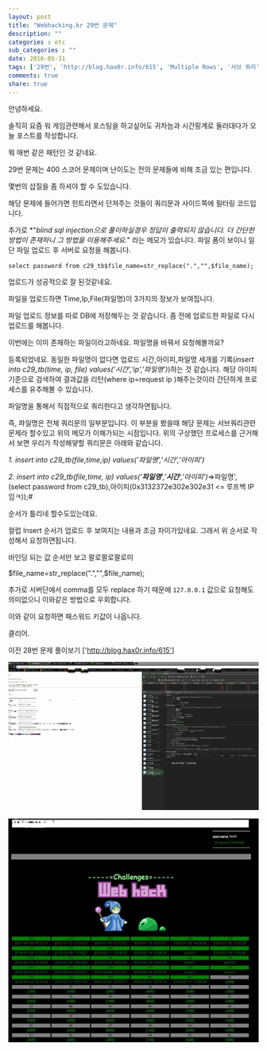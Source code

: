 ```yaml
---
layout: post
title: "Webhacking.kr 29번 문제"
description: ""
categories : etc
sub_categories : ""
date: 2016-05-31
tags: ['29번', 'http://blog.hax0r.info/615', 'Multiple Rows', '서브 쿼리', '정답', '풀이']
comments: true
share: true
---
```


안녕하세요.

솔직히 요즘 워 게임관련해서 포스팅을 하고싶어도 귀차늠과 시간핑계로 둘러대다가 오늘 포스트를 작성합니다.

뭐 매번 같은 패턴인 것 같네요.

  

29번 문제는 400 스코어 문제이며 난이도는 전의 문제들에 비해 조금 있는 편입니다.

몇번의 삽질을 좀 하셔야 할 수 도있습니다.

  

해당 문제에 들어가면 힌트라면서 던져주는 것들이 쿼리문과 사이드쪽에 필터링 코드입니다.

추가로 *"_blind sql injection으로 풀이하실경우 정답이 출력되지 않습니다. 더 간단한 방법이 존재하니 그 방법을
이용해주세요._" 라는 메모가 있습니다. 파일 폼이 보이니 일단 파일 업로드 후 서버로 요청을 해봅니다.

  

    select password from c29_tb$file_name=str_replace(".","",$file_name);

  

업로드가 성공적으로 잘 된것같네요.

파일을 업로드하면 Time,Ip,File(파일명)이 3가지의 정보가 보여집니다.

파일 업로드 정보를 따로 DB에 저장해두는 것 같습니다. 좀 전에 업로드한 파일로 다시 업로드를 해봅니다.

이번에는 이미 존재하는 파일이라고하네요. 파일명을 바꿔서 요청해볼까요?

등록되었네요. 동일한 파일명이 없다면 업로드 시간,아이피,파일명 세개를 기록(_insert into c29_tb(time, ip, file)
values('시간','ip','파일명')_)하는 것 같습니다. 해당 아이피 기준으로 검색하여 결과값을 리턴(where ip=request
ip )해주는것이라 간단하게 프로세스를 유추해볼 수 있습니다.

  

파일명을 통해서 직접적으로 쿼리한다고 생각하면됩니다.

즉, 파일명은 전체 쿼리문의 일부분입니다. 이 부분을 봤을때 해당 문제는 서브쿼리관련 문제라 할수있고 위의 메모가 이해가되는 시점입니다.
위의 구상했던 프로세스를 근거해서 보면 우리가 작성해얗할 쿼리문은 아래와 같습니다.

  

_1\. insert into c29_tb(file,time,ip) values('파일명','시간','아이피')_

_2\. insert into c29_tb(file,time, ip)
values('__파일명__','__시간__','아이피')_=>파일명',(select password from
c29_tb),아이피(0x3132372e302e302e31 <= 루프백 IP임ㅋ));#

  

순서가 틀리네 할수도있는데요.

컬럽 Insert 순서가 업로드 후 보여지는 내용과 조금 차이가있네요. 그래서 위 순서로 작성해서 요청하면됩니다.

바인딩 되는 값 순서만 보고 팔로팔로팔로미

  

$file_name=str_replace(".","",$file_name);

추가로 서버단에서 comma를 모두 replace 하기 때문에 `127.0.0.1` 값으로 요청해도 의미없으니 이와같은 방법으로 우회합니다.

  

이와 같이 요청하면 패스워드 키값이 나옵니다.

클리어.

  

이전 28번 문제 풀이보기 ['http://blog.hax0r.info/615']

  

  

![](/assets/images/posts/641/265DCA4F574D0B5C374F75.JPEG)

  

  

![](/assets/images/posts/641/24240B49574D0AC116ED2A.JPEG)

  

